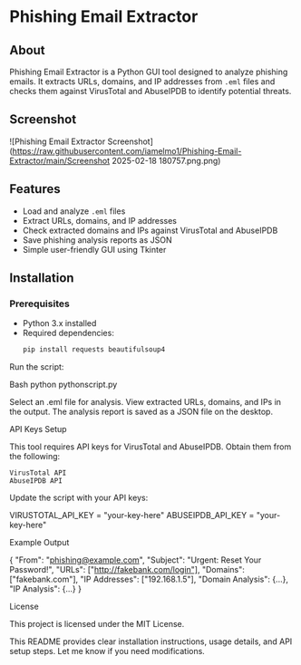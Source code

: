 # Phishing Email Extractor

## About  
Phishing Email Extractor is a Python GUI tool designed to analyze phishing emails. It extracts URLs, domains, and IP addresses from `.eml` files and checks them against VirusTotal and AbuseIPDB to identify potential threats.

## Screenshot
![Phishing Email Extractor Screenshot](https://raw.githubusercontent.com/iamelmo1/Phishing-Email-Extractor/main/Screenshot 2025-02-18 180757.png.png)

## Features  
- Load and analyze `.eml` files  
- Extract URLs, domains, and IP addresses  
- Check extracted domains and IPs against VirusTotal and AbuseIPDB  
- Save phishing analysis reports as JSON  
- Simple user-friendly GUI using Tkinter  


## Installation  

### Prerequisites  
- Python 3.x installed  
- Required dependencies:  
  ```bash
  pip install requests beautifulsoup4

Run the script:

Bash
python pythonscript.py

Select an .eml file for analysis.
View extracted URLs, domains, and IPs in the output.
The analysis report is saved as a JSON file on the desktop.

API Keys Setup

This tool requires API keys for VirusTotal and AbuseIPDB. Obtain them from the following:

    VirusTotal API
    AbuseIPDB API

Update the script with your API keys:

VIRUSTOTAL_API_KEY = "your-key-here"
ABUSEIPDB_API_KEY = "your-key-here"

Example Output

{
    "From": "phishing@example.com",
    "Subject": "Urgent: Reset Your Password!",
    "URLs": ["http://fakebank.com/login"],
    "Domains": ["fakebank.com"],
    "IP Addresses": ["192.168.1.5"],
    "Domain Analysis": {...},
    "IP Analysis": {...}
}

License

This project is licensed under the MIT License.

This README provides clear installation instructions, usage details, and API setup steps. Let me know if you need modifications.

